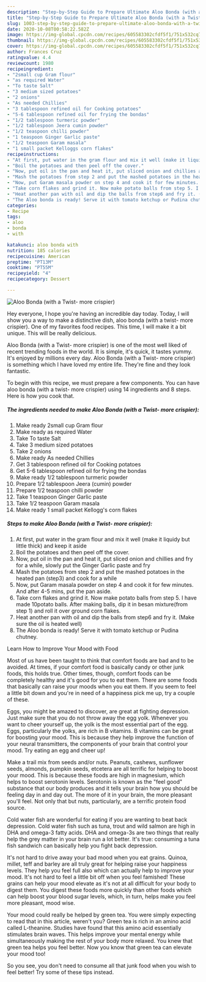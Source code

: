 ```yaml
---
description: "Step-by-Step Guide to Prepare Ultimate Aloo Bonda (with a Twist- more crispier)"
title: "Step-by-Step Guide to Prepare Ultimate Aloo Bonda (with a Twist- more crispier)"
slug: 1003-step-by-step-guide-to-prepare-ultimate-aloo-bonda-with-a-twist-more-crispier
date: 2020-10-08T00:58:22.582Z
image: https://img-global.cpcdn.com/recipes/605583302cfdf5f1/751x532cq70/aloo-bonda-with-a-twist-more-crispier-recipe-main-photo.jpg
thumbnail: https://img-global.cpcdn.com/recipes/605583302cfdf5f1/751x532cq70/aloo-bonda-with-a-twist-more-crispier-recipe-main-photo.jpg
cover: https://img-global.cpcdn.com/recipes/605583302cfdf5f1/751x532cq70/aloo-bonda-with-a-twist-more-crispier-recipe-main-photo.jpg
author: Frances Cruz
ratingvalue: 4.4
reviewcount: 1980
recipeingredient:
- "2small cup Gram flour"
- "as required Water"
- "To taste Salt"
- "3 medium sized potatoes"
- "2 onions"
- "As needed Chillies"
- "3 tablespoon refined oil for Cooking potatoes"
- "5-6 tablespoon refined oil for frying the bondas"
- "1/2 tablespoon turmeric powder"
- "1/2 tablespoon Jeera cumin powder"
- "1/2 teaspoon chilli powder"
- "1 teaspoon Ginger Garlic paste"
- "1/2 teaspoon Garam masala"
- "1 small packet Kelloggs corn flakes"
recipeinstructions:
- "At first, put water in the gram flour and mix it well (make it liquidy but little thick) and keep it aside"
- "Boil the potatoes and then peel off the cover."
- "Now, put oil in the pan and heat it, put sliced onion and chillies and fry for a while, slowly put the Ginger Garlic paste and fry"
- "Mash the potatoes from step 2 and put the mashed potatoes in the heated pan (step3) and cook for a while"
- "Now, put Garam masala powder on step 4 and cook it for few minutes. And after 4-5 mins, put the pan aside."
- "Take corn flakes and grind it. Now make potato balls from step 5. I have made 10potato balls. After making balls, dip it in besan mixture(from step 1) and roll it over ground corn flakes."
- "Heat another pan with oil and dip the balls from step6 and fry it. (Make sure the oil is heated well)"
- "The Aloo bonda is ready! Serve it with tomato ketchup or Pudina chutney."
categories:
- Recipe
tags:
- aloo
- bonda
- with

katakunci: aloo bonda with 
nutrition: 185 calories
recipecuisine: American
preptime: "PT13M"
cooktime: "PT55M"
recipeyield: "4"
recipecategory: Dessert

---
```



![Aloo Bonda (with a Twist- more crispier)](https://img-global.cpcdn.com/recipes/605583302cfdf5f1/751x532cq70/aloo-bonda-with-a-twist-more-crispier-recipe-main-photo.jpg)

Hey everyone, I hope you're having an incredible day today. Today, I will show you a way to make a distinctive dish, aloo bonda (with a twist- more crispier). One of my favorites food recipes. This time, I will make it a bit unique. This will be really delicious.

Aloo Bonda (with a Twist- more crispier) is one of the most well liked of recent trending foods in the world. It is simple, it's quick, it tastes yummy. It's enjoyed by millions every day. Aloo Bonda (with a Twist- more crispier) is something which I have loved my entire life. They're fine and they look fantastic.




To begin with this recipe, we must prepare a few components. You can have aloo bonda (with a twist- more crispier) using 14 ingredients and 8 steps. Here is how you cook that.

<!--inarticleads1-->

##### The ingredients needed to make Aloo Bonda (with a Twist- more crispier):

1. Make ready 2small cup Gram flour
1. Make ready as required Water
1. Take To taste Salt
1. Take 3 medium sized potatoes
1. Take 2 onions
1. Make ready As needed Chillies
1. Get 3 tablespoon refined oil for Cooking potatoes
1. Get 5-6 tablespoon refined oil for frying the bondas
1. Make ready 1/2 tablespoon turmeric powder
1. Prepare 1/2 tablespoon Jeera (cumin) powder
1. Prepare 1/2 teaspoon chilli powder
1. Take 1 teaspoon Ginger Garlic paste
1. Take 1/2 teaspoon Garam masala
1. Make ready 1 small packet Kellogg&#39;s corn flakes




<!--inarticleads2-->

##### Steps to make Aloo Bonda (with a Twist- more crispier):

1. At first, put water in the gram flour and mix it well (make it liquidy but little thick) and keep it aside
1. Boil the potatoes and then peel off the cover.
1. Now, put oil in the pan and heat it, put sliced onion and chillies and fry for a while, slowly put the Ginger Garlic paste and fry
1. Mash the potatoes from step 2 and put the mashed potatoes in the heated pan (step3) and cook for a while
1. Now, put Garam masala powder on step 4 and cook it for few minutes. And after 4-5 mins, put the pan aside.
1. Take corn flakes and grind it. Now make potato balls from step 5. I have made 10potato balls. After making balls, dip it in besan mixture(from step 1) and roll it over ground corn flakes.
1. Heat another pan with oil and dip the balls from step6 and fry it. (Make sure the oil is heated well)
1. The Aloo bonda is ready! Serve it with tomato ketchup or Pudina chutney.




Learn How to Improve Your Mood with Food


Most of us have been taught to think that comfort foods are bad and to be avoided. At times, if your comfort food is basically candy or other junk foods, this holds true. Other times, though, comfort foods can be completely healthy and it's good for you to eat them. There are some foods that basically can raise your moods when you eat them. If you seem to feel a little bit down and you're in need of a happiness pick me up, try a couple of these.

Eggs, you might be amazed to discover, are great at fighting depression. Just make sure that you do not throw away the egg yolk. Whenever you want to cheer yourself up, the yolk is the most essential part of the egg. Eggs, particularly the yolks, are rich in B vitamins. B vitamins can be great for boosting your mood. This is because they help improve the function of your neural transmitters, the components of your brain that control your mood. Try eating an egg and cheer up!

Make a trail mix from seeds and/or nuts. Peanuts, cashews, sunflower seeds, almonds, pumpkin seeds, etcetera are all terrific for helping to boost your mood. This is because these foods are high in magnesium, which helps to boost serotonin levels. Serotonin is known as the "feel good" substance that our body produces and it tells your brain how you should be feeling day in and day out. The more of it in your brain, the more pleasant you'll feel. Not only that but nuts, particularly, are a terrific protein food source.

Cold water fish are wonderful for eating if you are wanting to beat back depression. Cold water fish such as tuna, trout and wild salmon are high in DHA and omega-3 fatty acids. DHA and omega-3s are two things that really help the grey matter in your brain run a lot better. It's true: consuming a tuna fish sandwich can basically help you fight back depression. 

It's not hard to drive away your bad mood when you eat grains. Quinoa, millet, teff and barley are all truly great for helping raise your happiness levels. They help you feel full also which can actually help to improve your mood. It's not hard to feel a little bit off when you feel famished! These grains can help your mood elevate as it's not at all difficult for your body to digest them. You digest these foods more quickly than other foods which can help boost your blood sugar levels, which, in turn, helps make you feel more pleasant, mood wise.

Your mood could really be helped by green tea. You were simply expecting to read that in this article, weren't you? Green tea is rich in an amino acid called L-theanine. Studies have found that this amino acid essentially stimulates brain waves. This helps improve your mental energy while simultaneously making the rest of your body more relaxed. You knew that green tea helps you feel better. Now you know that green tea can elevate your mood too!

So you see, you don't need to consume all that junk food when you wish to feel better! Try  some  of  these  tips  instead.

